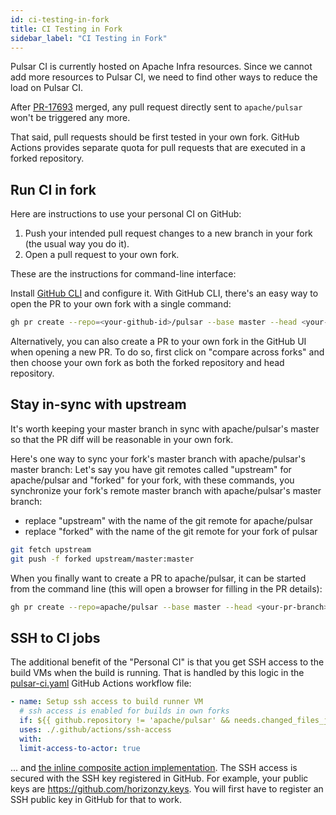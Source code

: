 ```yaml
---
id: ci-testing-in-fork
title: CI Testing in Fork
sidebar_label: "CI Testing in Fork"
---
```


Pulsar CI is currently hosted on Apache Infra resources. Since we cannot add more resources to Pulsar CI, we need to find other ways to reduce the load on Pulsar CI.

After [PR-17693](https://github.com/apache/pulsar/pull/17693) merged, any pull request directly sent to `apache/pulsar` won't be triggered any more.

That said, pull requests should be first tested in your own fork. GitHub Actions provides separate quota for pull requests that are executed in a forked repository.

## Run CI in fork

Here are instructions to use your personal CI on GitHub:

1. Push your intended pull request changes to a new branch in your fork (the usual way you do it).
2. Open a pull request to your own fork.

These are the instructions for command-line interface:

Install [GitHub CLI](https://cli.github.com/) and configure it. With GitHub CLI, there's an easy way to open the PR to your own fork with a single command:

```bash
gh pr create --repo=<your-github-id>/pulsar --base master --head <your-pr-branch> -f
```

Alternatively, you can also create a PR to your own fork in the GitHub UI when opening a new PR. To do so, first click on "compare across forks" and then choose your own fork as both the forked repository and head repository.

## Stay in-sync with upstream

It's worth keeping your master branch in sync with apache/pulsar's master so that the PR diff will be reasonable in your own fork.

Here's one way to sync your fork's master branch with apache/pulsar's master branch: Let's say you have git remotes called "upstream" for apache/pulsar and "forked" for your fork, with these commands, you synchronize your fork's remote master branch with apache/pulsar's master branch:

* replace "upstream" with the name of the git remote for apache/pulsar
* replace "forked" with the name of the git remote for your fork of pulsar

```bash
git fetch upstream
git push -f forked upstream/master:master
```

When you finally want to create a PR to apache/pulsar, it can be started from the command line (this will open a browser for filling in the PR details):

```bash
gh pr create --repo=apache/pulsar --base master --head <your-pr-branch> --web
```

## SSH to CI jobs

The additional benefit of the "Personal CI" is that you get SSH access to the build VMs when the build is running. That is handled by this logic in the [pulsar-ci.yaml](https://github.com/apache/pulsar/blob/master/.github/workflows/pulsar-ci.yaml) GitHub Actions workflow file:

```yaml
- name: Setup ssh access to build runner VM
  # ssh access is enabled for builds in own forks
  if: ${{ github.repository != 'apache/pulsar' && needs.changed_files_job.outputs.docs_only != 'true' }}
  uses: ./.github/actions/ssh-access
  with:
  limit-access-to-actor: true
```

... and [the inline composite action implementation](https://github.com/apache/pulsar/blob/master/.github/actions/ssh-access/action.yml). The SSH access is secured with the SSH key registered in GitHub. For example, your public keys are https://github.com/horizonzy.keys. You will first have to register an SSH public key in GitHub for that to work.
